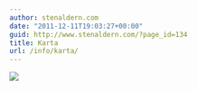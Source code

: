 ```yaml
---
author: stenaldern.com
date: "2011-12-11T19:03:27+00:00"
guid: http://www.stenaldern.com/?page_id=134
title: Karta
url: /info/karta/
---
```

![](/wp-content/uploads/2011/12/karta.png)
